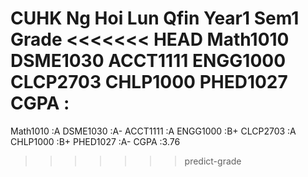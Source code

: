 CUHK Ng Hoi Lun
Qfin Year1 Sem1 Grade
<<<<<<< HEAD
Math1010
DSME1030
ACCT1111
ENGG1000
CLCP2703
CHLP1000
PHED1027
CGPA :
=======
Math1010 :A
DSME1030 :A-
ACCT1111 :A
ENGG1000 :B+
CLCP2703 :A
CHLP1000 :B+
PHED1027 :A-
CGPA :3.76
>>>>>>> predict-grade
